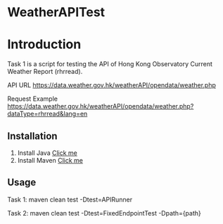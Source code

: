 # WeatherAPITest

# Introduction

Task 1 is a script for testing the API of Hong Kong Observatory Current Weather Report (rhrread).

API URL
https://data.weather.gov.hk/weatherAPI/opendata/weather.php

Request Example
https://data.weather.gov.hk/weatherAPI/opendata/weather.php?dataType=rhrread&lang=en


## Installation

1. Install Java [Click me](https://java.com/en/download/help/download_options.xml)
1. Install Maven [Click me](https://maven.apache.org/install.html)

## Usage

Task 1:
maven clean test -Dtest=APIRunner

Task 2:
maven clean test -Dtest=FixedEndpointTest -Dpath={path}
